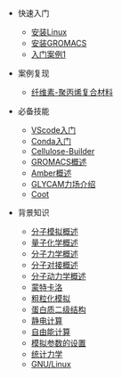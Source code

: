 - 快速入门
  - [安装Linux](快速入门/安装Linux.md)
  - [安装GROMACS](快速入门/安装GROMACS.md)
  - [入门案例1](快速入门/入门案例1.md)

- 案例复现
  - [纤维素-聚丙烯复合材料](案例复现/纤维素-聚丙烯复合材料.md)

- 必备技能
    - [VScode入门](必备技能/VScode入门.md)
    - [Conda入门](必备技能/Conda入门.md)
    - [Cellulose-Builder](必备技能/Cellulose-Builder.md)
    - [GROMACS概述](必备技能/GROMACS概述.md)
    - [Amber概述](必备技能/Amber概述.md)
    - [GLYCAM力场介绍](必备技能/GLYCAM力场介绍.md)
    - [Coot](必备技能/Coot.md)
 
- 背景知识
    - [分子模拟概述](背景知识/分子模拟概述.md)
    - [量子化学概述](背景知识/量子化学概述.md)
    - [分子力学概述](背景知识/分子力学概述.md)
    - [分子对接概述](背景知识/分子对接概述.md)
    - [分子动力学概述](背景知识/分子动力学概述.md)
    - [蒙特卡洛](背景知识/蒙特卡洛.md)
    - [粗粒化模拟](背景知识/粗粒化模拟.md)
    - [蛋白质二级结构](背景知识/蛋白质二级结构.md)
    - [静电计算](背景知识/静电计算.md)
    - [自由能计算](背景知识/自由能计算.md)
    - [模拟参数的设置](背景知识/模拟参数的设置.md)
    - [统计力学](背景知识/统计力学.md)
    - [GNU/Linux](GNU_Linux.md)
